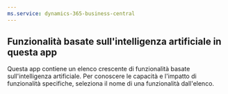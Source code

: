 ```yaml
---
ms.service: dynamics-365-business-central
---
```

## <a name="ai-driven-features-in-this-app"></a>Funzionalità basate sull'intelligenza artificiale in questa app

Questa app contiene un elenco crescente di funzionalità basate sull'intelligenza artificiale. Per conoscere le capacità e l'impatto di funzionalità specifiche, seleziona il nome di una funzionalità dall'elenco.
